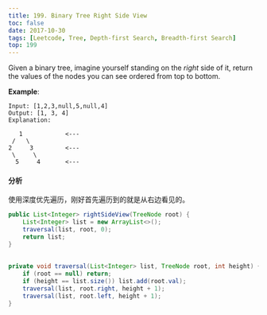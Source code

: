 ```yaml
---
title: 199. Binary Tree Right Side View
toc: false
date: 2017-10-30
tags: [Leetcode, Tree, Depth-first Search, Breadth-first Search]
top: 199
---
```


Given a binary tree, imagine yourself standing on the *right* side of it, return the values of the nodes you can see ordered from top to bottom.

**Example**:

```
Input: [1,2,3,null,5,null,4]
Output: [1, 3, 4]
Explanation:

   1            <---
 /   \
2     3         <---
 \     \
  5     4       <---
```

#### 分析

使用深度优先遍历，刚好首先遍历到的就是从右边看见的。

```Java
public List<Integer> rightSideView(TreeNode root) {
    List<Integer> list = new ArrayList<>();
    traversal(list, root, 0);
    return list;
}
    
    
private void traversal(List<Integer> list, TreeNode root, int height) {
    if (root == null) return;
    if (height == list.size()) list.add(root.val);
    traversal(list, root.right, height + 1);
    traversal(list, root.left, height + 1);
}
```
